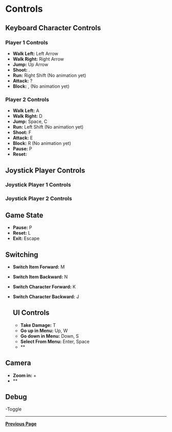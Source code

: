 # Controls

## Keyboard Character Controls

### Player 1 Controls

- **Walk Left:** Left Arrow
- **Walk Right:** Right Arrow
- **Jump:** Up Arrow
- **Shoot:** .
- **Run:** Right Shift (No animation yet)
- **Attack:** ?
- **Block:** , (No animation yet)

### Player 2 Controls

- **Walk Left:** A
- **Walk Right:** D
- **Jump:** Space, C
- **Run:** Left Shift (No animation yet)
- **Shoot:** F
- **Attack:** E
- **Block:** R (No animation yet)
- **Pause:** P
- **Reset:**

## Joystick Player Controls

### Joystick Player 1 Controls

### Joystick Player 2 Controls

## Game State

- **Pause:** P
- **Reset:** L
- **Exit:** Escape

## Switching

- **Switch Item Forward:** M
- **Switch Item Backward:** N
- **Switch Character Forward:** K
- **Switch Character Backward:** J


  ## UI Controls
  - **Take Damage:** T
  - **Go up in Menu:** Up, W
  - **Go down in Menu:** Down, S
  - **Select From Menu:** Enter, Space
  - **

 ## Camera
 - **Zoom in:** +
 - **
  ## Debug
  -Toggle

---

[**Previous Page**](README.md)
